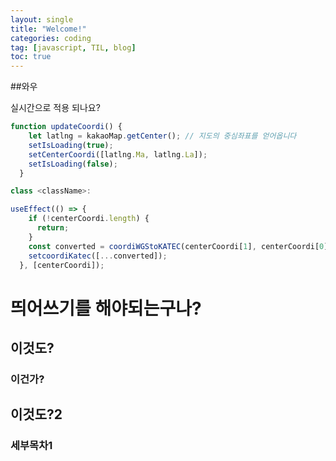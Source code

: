 ```yaml
---
layout: single
title: "Welcome!"
categories: coding
tag: [javascript, TIL, blog]
toc: true
---
```


##와우



실시간으로 적용 되나요?

```javascript
function updateCoordi() {
    let latlng = kakaoMap.getCenter(); // 지도의 중심좌표를 얻어옵니다
    setIsLoading(true);
    setCenterCoordi([latlng.Ma, latlng.La]);
    setIsLoading(false);
  }

class <className>:

useEffect(() => {
    if (!centerCoordi.length) {
      return;
    }
    const converted = coordiWGStoKATEC(centerCoordi[1], centerCoordi[0]);
    setcoordiKatec([...converted]);
  }, [centerCoordi]);
```



# 띄어쓰기를 해야되는구나?

## 이것도?

### 이건가?


## 이것도?2

### 세부목차1




